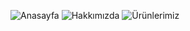 ![Anasayfa](https://github.com/GecgelCaner/Bootstrap-Patika/assets/94284031/7f02377b-d4fa-4d27-ad0c-6560e4d2dc87)
![Hakkımızda](https://github.com/GecgelCaner/Bootstrap-Patika/assets/94284031/1b6663ab-bb1b-4774-939e-e1f8d71fba3d)
![Ürünlerimiz](https://github.com/GecgelCaner/Bootstrap-Patika/assets/94284031/e9ae9bf3-3ef2-4888-af74-648c239a0c06)
